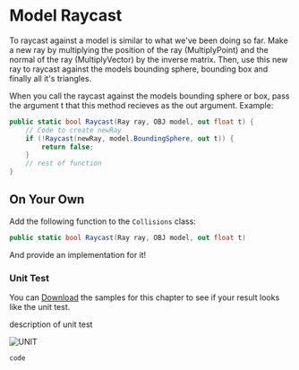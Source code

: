 # Model Raycast

To raycast against a model is similar to what we've been doing so far. Make a new ray by multiplying the position of the ray (MultiplyPoint) and the normal of the ray (MultiplyVector)  by the inverse matrix. Then, use this new ray to raycast against the models bounding sphere, bounding box and finally all it's triangles. 

When you call the raycast against the models bounding sphere or box, pass the argument t that this method recieves as the out argument. Example:

```cs
public static bool Raycast(Ray ray, OBJ model, out float t) {
    // Code to create newRay
    if (!Raycast(newRay, model.BoundingSphere, out t)) {
        return false;
    }
    // rest of function
}
```

## On Your Own

Add the following function to the ```Collisions``` class:

```cs
public static bool Raycast(Ray ray, OBJ model, out float t)
```

And provide an implementation for it!

### Unit Test

You can [Download](../Samples/SAMPLE.rar) the samples for this chapter to see if your result looks like the unit test.

description of unit test

![UNIT](image)

```cs
code
```